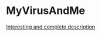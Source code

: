 # MyVirusAndMe
[Interesting and complete description](https://www.raymond.cc/blog/disable-f8-key-to-block-access-to-safe-mode-during-windows-startup/2/)

